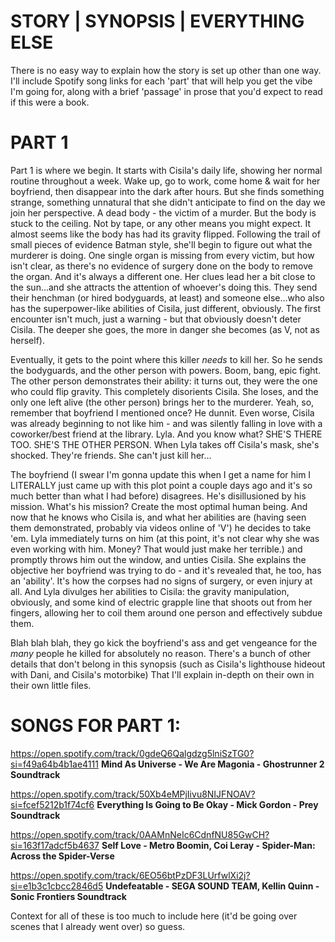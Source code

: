 # STORY | SYNOPSIS | EVERYTHING ELSE

There is no easy way to explain how the story is set up other than one way.
I'll include Spotify song links for each 'part' that will help you get the vibe I'm going for, along with a brief 'passage' in prose that you'd expect to read if this were a book.


# PART 1
Part 1 is where we begin. It starts with Cisila's daily life, showing her normal routine throughout a week. Wake up, go to work, come home & wait for her boyfriend, then disappear into the dark after hours. But she finds something strange, something unnatural that she didn't anticipate to find on the day we join her perspective. A dead body - the victim of a murder. But the body is stuck to the ceiling. Not by tape, or any other means you might expect. It almost seems like the body has had its gravity flipped. Following the trail of small pieces of evidence Batman style, she'll begin to figure out what the murderer is doing. One single organ is missing from every victim, but how isn't clear, as there's no evidence of surgery done on the body to remove the organ. And it's always a different one. Her clues lead her a bit close to the sun...and she attracts the attention of whoever's doing this. They send their henchman (or hired bodyguards, at least) and someone else...who also has the superpower-like abilities of Cisila, just different, obviously. The first encounter isn't much, just a warning - but that obviously doesn't deter Cisila. The deeper she goes, the more in danger she becomes (as V, not as herself). 

Eventually, it gets to the point where this killer *needs* to kill her. So he sends the bodyguards, and the other person with powers. Boom, bang, epic fight. The other person demonstrates their ability: it turns out, they were the one who could flip gravity. This completely disorients Cisila. She loses, and the only one left alive (the other person) brings her to the murderer. Yeah, so, remember that boyfriend I mentioned once? He dunnit. Even worse, Cisila was already beginning to not like him - and was silently falling in love with a coworker/best friend at the library. Lyla. And you know what? SHE'S THERE TOO. SHE'S THE OTHER PERSON. When Lyla takes off Cisila's mask, she's shocked. They're friends. She can't just kill her...

The boyfriend (I swear I'm gonna update this when I get a name for him I LITERALLY just came up with this plot point a couple days ago and it's so much better than what I had before) disagrees. He's disillusioned by his mission. What's his mission? Create the most optimal human being. And now that he knows who Cisila is, and what her abilities are (having seen them demonstrated, probably via videos online of 'V') he decides to take 'em. Lyla immediately turns on him (at this point, it's not clear why she was even working with him. Money? That would just make her terrible.) and promptly throws him out the window, and unties Cisila. She explains the objective her boyfriend was trying to do - and it's revealed that, he too, has an 'ability'. It's how the corpses had no signs of surgery, or even injury at all. And Lyla divulges her abilities to Cisila: the gravity manipulation, obviously, and some kind of electric grapple line that shoots out from her fingers, allowing her to coil them around one person and effectively subdue them.

Blah blah blah, they go kick the boyfriend's ass and get vengeance for the *many* people he killed for absolutely no reason. 
There's a bunch of other details that don't belong in this synopsis (such as Cisila's lighthouse hideout with Dani, and Cisila's motorbike) That I'll explain in-depth on their own in their own little files.

# SONGS FOR PART 1:
https://open.spotify.com/track/0gdeQ6Qalgdzg5lniSzTG0?si=f49a64b4b1ae4111 __Mind As Universe - We Are Magonia - Ghostrunner 2 Soundtrack__

https://open.spotify.com/track/50Xb4eMPjIivu8NIJFNOAV?si=fcef5212b1f74cf6 __Everything Is Going to Be Okay - Mick Gordon - Prey Soundtrack__

https://open.spotify.com/track/0AAMnNeIc6CdnfNU85GwCH?si=163f17adcf5b4637 __Self Love - Metro Boomin, Coi Leray - Spider-Man: Across the Spider-Verse__

https://open.spotify.com/track/6EO56btPzDF3LUrfwlXi2j?si=e1b3c1cbcc2846d5 __Undefeatable - SEGA SOUND TEAM, Kellin Quinn - Sonic Frontiers Soundtrack__


Context for all of these is too much to include here (it'd be going over scenes that I already went over) so guess.
